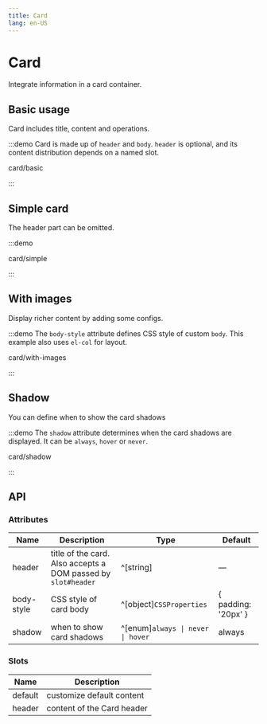 ```yaml
---
title: Card
lang: en-US
---
```


# Card

Integrate information in a card container.

## Basic usage

Card includes title, content and operations.

:::demo Card is made up of `header` and `body`. `header` is optional, and its content distribution depends on a named slot.

card/basic

:::

## Simple card

The header part can be omitted.

:::demo

card/simple

:::

## With images

Display richer content by adding some configs.

:::demo The `body-style` attribute defines CSS style of custom `body`. This example also uses `el-col` for layout.

card/with-images

:::

## Shadow

You can define when to show the card shadows

:::demo The `shadow` attribute determines when the card shadows are displayed. It can be `always`, `hover` or `never`.

card/shadow

:::

## API

### Attributes

| Name       | Description                                                   | Type                              | Default               |
| ---------- | ------------------------------------------------------------- | --------------------------------- | --------------------- |
| header     | title of the card. Also accepts a DOM passed by `slot#header` | ^[string]                         | —                     |
| body-style | CSS style of card body                                        | ^[object]`CSSProperties`          | { padding: '20px' }   |
| shadow     | when to show card shadows                                     | ^[enum]`always \| never \| hover` | always                |

### Slots

| Name    | Description                |
| ------- | -------------------------- |
| default | customize default content  |
| header  | content of the Card header |
